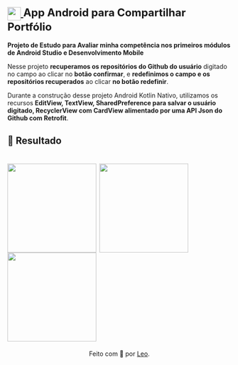 <h1>
<div style="font-size: 24px;">
    <a href="https://www.dio.me/">
        <img align="center" width="30px" src="https://hermes.digitalinnovation.one/assets/diome/logo-minimized.png">
    </a>
    <span>App Android para Compartilhar Portfólio</span>
</div>
</h1>

**Projeto de Estudo para Avaliar minha competência nos primeiros módulos de Android Studio e Desenvolvimento Mobile**

Nesse projeto **recuperamos os repositórios do Github do usuário** digitado no campo ao clicar no **botão confirmar**, e **redefinimos o campo e os repositórios recuperados** ao clicar **no botão redefinir**.

Durante a construção desse projeto Android Kotlin Nativo, utilizamos os recursos **EditView, TextView, SharedPreference para salvar o usuário digitado, RecyclerView com CardView alimentado por uma API Json do Github com Retrofit**.

## 📝 Resultado
<h1>
<div>
    <a>
        <img align="center" width="200px" src="https://i.imgur.com/IK7quBk.png">
        <img align="center" width="200px" src="https://i.imgur.com/F7KJ1Zq.jpeg">
        <img align="center" width="200px" src="https://i.imgur.com/ayderXX.jpeg">
    </a>
</div>
</h1>
<div align="center">Feito com 💙 por <a href="https://github.com/leonardocassauara">Leo</a>.</div>